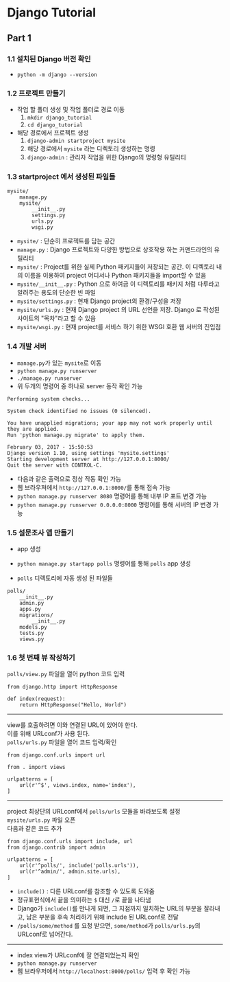 # Django Tutorial

## Part 1

### 1.1 설치된 Django 버전 확인
* `python -m django --version`    

### 1.2 프로젝트 만들기
* 작업 할 폴더 생성 및 작업 폴더로 경로 이동
	1. `mkdir django_tutorial`
	2. `cd django_tutorial`
* 해당 경로에서 프로젝트 생성
	1. `django-admin startproject mysite` 
	2. 해당 경로에서 `mysite` 라는 디렉토리 생성하는 명령
	3. `django-admin` : 관리자 작업을 위한 Django의 명령형 유틸리티

### 1.3 startproject 에서 생성된 파일들

```
mysite/
    manage.py
    mysite/
        __init__.py
        settings.py
        urls.py
        wsgi.py
```

* `mysite/` : 단순히 프로젝트를 담는 공간
* `manage.py` : Django 프로젝트와 다양한 방법으로 상호작용 하는 커맨드라인의 유틸리티
* `mysite/` : Project를 위한 실제 Python 패키지들이 저장되는 공간. 이 디렉토리 내의 이름을 이용하여 project 어디서나 Python 패키지들을 import할 수 있음
* `mysite/__init__.py` : Python 으로 하여금 이 디렉토리를 패키지 처럼 다루라고 알려주는 용도의 단순한 빈 파일
* `mysite/settings.py` : 현재 Django project의 환경/구성을 저장
* `mysite/urls.py` : 현재 Django project 의 URL 선언을 저장. Django 로 작성된 사이트의 "목차"라고 할 수 있음
* `mysite/wsgi.py` : 현재 project를 서비스 하기 위한 WSGI 호환 웹 서버의 진입점

### 1.4 개발 서버
* `manage.py`가 있는 `mysite`로 이동
* `python manage.py runserver`
* `./manage.py runserver`
* 위 두개의 명령어 중 하나로 server 동작 확인 가능  

```
Performing system checks...

System check identified no issues (0 silenced).

You have unapplied migrations; your app may not work properly until they are applied.
Run 'python manage.py migrate' to apply them.

February 03, 2017 - 15:50:53
Django version 1.10, using settings 'mysite.settings'
Starting development server at http://127.0.0.1:8000/
Quit the server with CONTROL-C.
```
* 다음과 같은 출력으로 정상 작동 확인 가능
* 웹 브라우져에서 `http://127.0.0.1:8000/`를 통해 접속 가능
* `python manage.py runserver 8080` 명령어를 통해 내부 IP 포트 변경 가능
* `python manage.py runserver 0.0.0.0:8000` 명령어를 통해 서버의 IP 변경 가능

### 1.5 설문조사 앱 만들기
* app 생성
* `python manage.py startapp polls` 명령어를 통해 `polls` app 생성

* `polls` 디렉토리에 자동 생성 된 파일들

```
polls/
    __init__.py
    admin.py
    apps.py
    migrations/
        __init__.py
    models.py
    tests.py
    views.py
```

### 1.6 첫 번째 뷰 작성하기
`polls/view.py` 파일을 열어 python 코드 입력

```
from django.http import HttpResponse

def index(request):
	return HttpResponse("Hello, World")
```

---
view를 호출하려면 이와 연결된 URL이 있어야 한다.  
이를 위해 URLconf가 사용 된다.  
`polls/urls.py` 파일을 열어 코드 입력/확인

```
from django.conf.urls import url

from . import views

urlpatterns = [
	url(r'^$', views.index, name='index'),
]
```
---
project 최상단의 URLconf에서 `polls/urls` 모듈을 바라보도록 설정  
`mysite/urls.py` 파일 오픈  
다음과 같은 코드 추가

```
from django.conf.urls import include, url
from django.contrib import admin

urlpatterns = [
	url(r'^polls/', include('polls.urls')),
	url(r'^admin/', admin.site.urls),
]
```

* `include()` : 다른 URLconf를 참조할 수 있도록 도와줌  
* 정규표현식에서 끝을 의미하는 `$` 대신 `/`로 끝을 나타냄
* Django가 `include()`를 만나게 되면, 그 지점까지 일치하는 URL의 부분을 잘라내고, 남은 부분을 후속 처리하기 위해 include 된 URLconf로 전달
* `/polls/some/method` 를 요청 받으면, `some/method`가 `polls/urls.py`의 URLconf로 넘어간다.

---

* index view가 URLconf에 잘 연결되었는지 확인
* `python manage.py runserver`  
* 웹 브라우저에서 `http://localhost:8000/polls/` 입력 후 확인 가능 







